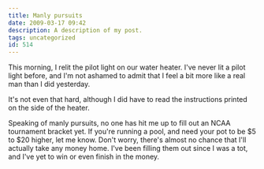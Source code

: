 ```yaml
---
title: Manly pursuits
date: 2009-03-17 09:42
description: A description of my post.
tags: uncategorized
id: 514
---
```

This morning, I relit the pilot light on our water heater.  I've never lit a pilot light before, and I'm not ashamed to admit that I feel a bit more like a real man than I did yesterday.

It's not even that hard, although I did have to read the instructions printed on the side of the heater.

Speaking of manly pursuits, no one has hit me up to fill out an NCAA tournament bracket yet.  If you're running a pool, and need your pot to be $5 to $20 higher, let me know.  Don't worry, there's almost no chance that I'll actually take any money home.  I've been filling them out since I was a tot, and I've yet to win or even finish in the money.

